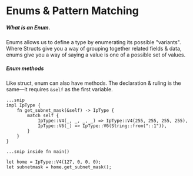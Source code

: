 # Enums & Pattern Matching

##### What is an Enum.

Enums allows us to define a type by enumerating its possible "variants". Where Structs give you a way of grouping together related fields & data, enums give you a way of saying a value is one of a possible set of values.


##### Enum methods

Like struct, enum can also have methods. The declaration & ruling is the same—it requires `&self` as the first variable.

```
...snip
impl IpType {
    fn get_subnet_mask(&self) -> IpType {
        match self {
            IpType::V4(_, _, _, _) => IpType::V4(255, 255, 255, 255),
            IpType::V6(_) => IpType::V6(String::from("::1")),
        }
    }
}

...snip inside fn main()

let home = IpType::V4(127, 0, 0, 0);
let subnetmask = home.get_subnet_mask();
```
